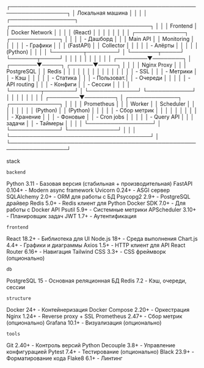 ┌─────────────────────────────────────────────────────────────────┐
│                    Локальная машина                             │
│                                                                 │
│  ┌─────────────────┐    ┌─────────────────────────────────────┐ │
│  │   Frontend      │    │         Docker Network              │ │
│  │   (React)       │    │                                     │ │
│  │                 │    │  ┌─────────────┐  ┌─────────────┐   │ │
│  │ - Дашборд       │    │  │   Main API  │  │  Monitoring │   │ │
│  │ - Графики       │    │  │  (FastAPI)  │  │  Collector  │   │ │
│  │ - Алёрты        │    │  │             │  │  (Python)   │   │ │
│  └────────┬────────┘    │  └───────┬─────┘  └───────┬─────┘   │ │
│           │              │          │                │         │ │
│  ┌────────▼────────┐     │  ┌───────▼─────┐  ┌──────▼─────┐   │ │
│  │  Nginx Proxy    │     │  │ PostgreSQL │  │   Redis    │   │ │
│  │                 │     │  │             │  │            │   │ │
│  │ - SSL           │     │  │ - Метрики   │  │ - Кэш      │   │ │
│  │ - Статика       │     │  │ - Пользоват.│  │ - Очереди  │   │ │
│  │ - API routing   │     │  │ - Конфиги   │  │ - Сессии   │   │ │
│  └────────┬────────┘     │  └─────────────┘  └────────────┘   │ │
│           │              │                                     │ │
│  ┌────────▼────────┐     │  ┌─────────────┐  ┌─────────────┐   │ │
│  │  Prometheus     │     │  │   Worker    │  │   Scheduler │   │ │
│  │                 │     │  │  (Python)   │  │  (Python)   │   │ │
│  │ - Сбор метрик   │     │  │             │  │             │   │ │
│  │ - Хранение      │     │  │ - Фоновые   │  │ - Cron jobs │   │ │
│  │ - Query API     │     │  │   задачи    │  │ - Таймеры   │   │ │
│  └─────────────────┘     │  └─────────────┘  └─────────────┘   │ │
│                          └─────────────────────────────────────┘ │
└─────────────────────────────────────────────────────────────────┘



stack


    backend


Python 3.11              - Базовая версия (стабильная + производительная)
FastAPI 0.104+           - Modern async framework
Uvicorn 0.24+            - ASGI сервер
SQLAlchemy 2.0+          - ORM для работы с БД
Psycopg2 2.9+            - PostgreSQL драйвер
Redis 5.0+               - Redis клиент для Python
Docker SDK 7.0+          - Для работы с Docker API
Psutil 5.9+              - Системные метрики
APScheduler 3.10+        - Планировщик задач
JWT 1.7+                 - Аутентификация


    frontend

React 18.2+              - Библиотека для UI
Node.js 18+              - Среда выполнения
Chart.js 4.4+            - Графики и диаграммы
Axios 1.5+               - HTTP клиент для API
React Router 6.16+       - Навигация
Tailwind CSS 3.3+        - CSS фреймворк (опционально)


    db
    
PostgreSQL 15            - Основная реляционная БД
Redis 7.2                - Кэш, очереди, сессии


    structure

Docker 24+               - Контейнеризация
Docker Compose 2.20+     - Оркестрация
Nginx 1.24+              - Reverse proxy + SSL
Prometheus 2.47+         - Сбор метрик (опционально)
Grafana 10.1+            - Визуализация (опционально)


    tools

Git 2.40+                - Контроль версий
Python Decouple 3.8+     - Управление конфигурацией
Pytest 7.4+              - Тестирование (опционально)
Black 23.9+              - Форматирование кода
Flake8 6.1+              - Линтинг